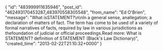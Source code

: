  {
   "id": "483999911635946",
   "post_id": "462493170453287_483970558305548",
   "from_name": "Ed O'Brien",
   "message": "What isSTATEMENT?\n\nIn a general sense, anallegation; a declaration of matters of fact. The term has come to be used of a variety of formal narratives of facts, required by law in various jurisdictions as thefoundation of judicial or official proceedings.Read more: What is STATEMENT? definition of STATEMENT (Black's Law Dictionary)",
   "created_time": "2013-02-22T21:10:32+0000"
 }

